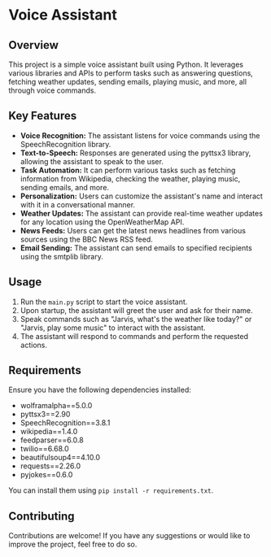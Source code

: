 # Voice Assistant

## Overview
This project is a simple voice assistant built using Python. It leverages various libraries and APIs to perform tasks such as answering questions, fetching weather updates, sending emails, playing music, and more, all through voice commands.

## Key Features
- **Voice Recognition:** The assistant listens for voice commands using the SpeechRecognition library.
- **Text-to-Speech:** Responses are generated using the pyttsx3 library, allowing the assistant to speak to the user.
- **Task Automation:** It can perform various tasks such as fetching information from Wikipedia, checking the weather, playing music, sending emails, and more.
- **Personalization:** Users can customize the assistant's name and interact with it in a conversational manner.
- **Weather Updates:** The assistant can provide real-time weather updates for any location using the OpenWeatherMap API.
- **News Feeds:** Users can get the latest news headlines from various sources using the BBC News RSS feed.
- **Email Sending:** The assistant can send emails to specified recipients using the smtplib library.

## Usage
1. Run the `main.py` script to start the voice assistant.
2. Upon startup, the assistant will greet the user and ask for their name.
3. Speak commands such as "Jarvis, what's the weather like today?" or "Jarvis, play some music" to interact with the assistant.
4. The assistant will respond to commands and perform the requested actions.

## Requirements
Ensure you have the following dependencies installed:
- wolframalpha==5.0.0
- pyttsx3==2.90
- SpeechRecognition==3.8.1
- wikipedia==1.4.0
- feedparser==6.0.8
- twilio==6.68.0
- beautifulsoup4==4.10.0
- requests==2.26.0
- pyjokes==0.6.0

You can install them using `pip install -r requirements.txt`.

## Contributing
Contributions are welcome! If you have any suggestions or would like to improve the project, feel free to do so.
